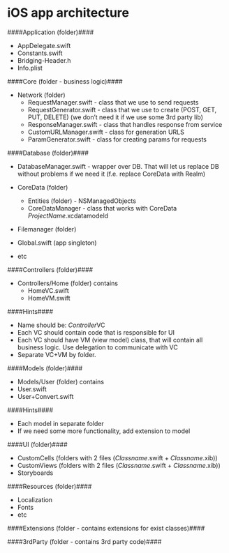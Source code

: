 # iOS app architecture

####Application (folder)####
* AppDelegate.swift 	
* Constants.swift 	
* Bridging-Header.h 
* Info.plist

####Core (folder - business logic)####
* Network (folder)
  * RequestManager.swift - class that we use to send requests
  * RequestGenerator.swift - class that we use to create (POST, GET, PUT, DELETE) (we don’t need it if we use some 3rd party lib)
  * ResponseManager.swift - class that handles response from service
  * CustomURLManager.swift - class for generation URLS
  * ParamGenerator.swift - class for creating params for requests
 
####Database (folder)####
* DatabaseManager.swift - wrapper over DB. That will let us replace DB without problems if we need it (f.e. replace CoreData with Realm) 
* CoreData (folder)
  * Entities (folder) - NSManagedObjects
  * CoreDataManager - class that works with CoreData
*ProjectName*.xcdatamodeld

* Filemanager (folder)
* Global.swift (app singleton)
* etc

####Controllers (folder)####
* Controllers/Home (folder) contains
  * HomeVC.swift
  * HomeVM.swift

####Hints####
- Name should be: *Controller*VC
- Each VC should contain code that is responsible for UI
- Each VC should have VM (view model) class, that will contain all business logic. Use delegation to communicate with VC
- Separate VC+VM by folder.

####Models (folder)####
* Models/User (folder) contains
 * User.swift
 * User+Convert.swift

####Hints####
- Each model in separate folder
- If we need some more functionality, add extension to model
 
####UI (folder)####
* CustomCells (folders with 2 files (*Classname*.swift + *Classname*.xib))
* CustomViews (folders with 2 files (*Classname*.swift + *Classname*.xib))
* Storyboards

####Resources (folder)####
* Localization
* Fonts
* etc

####Extensions (folder - contains extensions for exist classes)####

####3rdParty  (folder - contains 3rd party code)####
